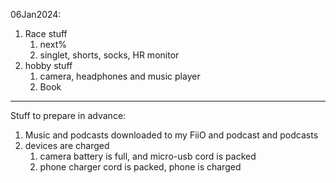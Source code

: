 06Jan2024:
1. Race stuff
	1. next%
	2. singlet, shorts, socks, HR monitor
2. hobby stuff
	1. camera, headphones and music player
    2. Book


______
Stuff to prepare in advance:
1. Music and podcasts downloaded to my FiiO and podcast and podcasts
2. devices are charged
    1. camera battery is full, and micro-usb cord is packed
    2. phone charger cord is packed, phone is charged






